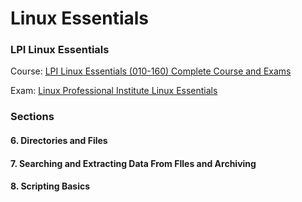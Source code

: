 # Linux Essentials

### LPI Linux Essentials

Course: [LPI Linux Essentials (010-160) Complete Course and Exams](https://www.udemy.com/course/linux-essentials-010/)

Exam: [Linux Professional Institute Linux Essentials](https://www.lpi.org/our-certifications/linux-essentials-overview)


### Sections

#### 6. Directories and Files

#### 7. Searching and Extracting Data From FIles and Archiving

#### 8. Scripting Basics
